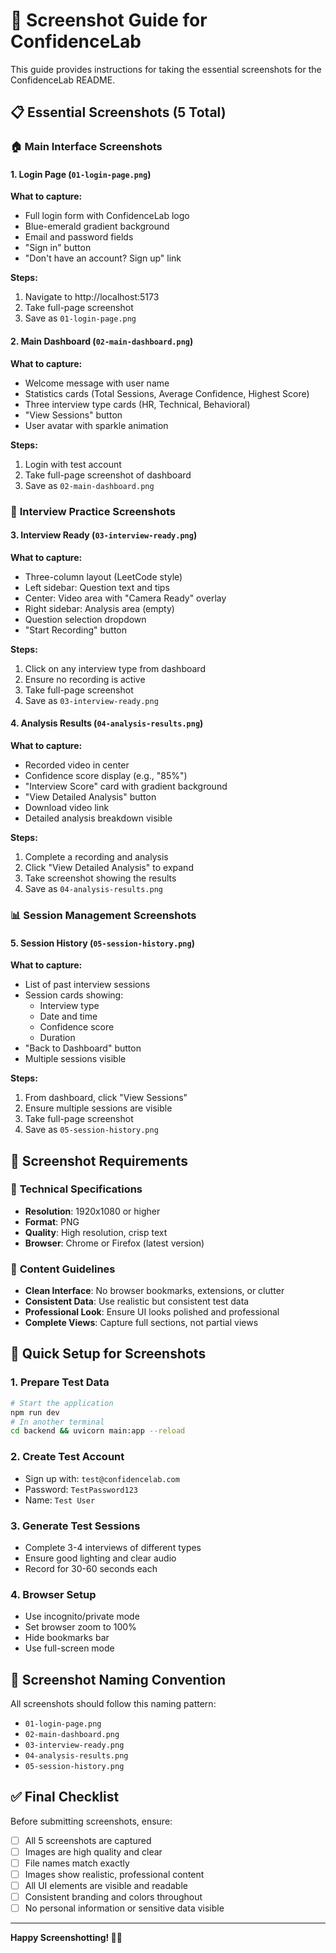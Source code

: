 # 📸 Screenshot Guide for ConfidenceLab

This guide provides instructions for taking the essential screenshots for the ConfidenceLab README.

## 📋 Essential Screenshots (5 Total)

### 🏠 **Main Interface Screenshots**

#### 1. Login Page (`01-login-page.png`)
**What to capture:**
- Full login form with ConfidenceLab logo
- Blue-emerald gradient background
- Email and password fields
- "Sign in" button
- "Don't have an account? Sign up" link

**Steps:**
1. Navigate to http://localhost:5173
2. Take full-page screenshot
3. Save as `01-login-page.png`

#### 2. Main Dashboard (`02-main-dashboard.png`)
**What to capture:**
- Welcome message with user name
- Statistics cards (Total Sessions, Average Confidence, Highest Score)
- Three interview type cards (HR, Technical, Behavioral)
- "View Sessions" button
- User avatar with sparkle animation

**Steps:**
1. Login with test account
2. Take full-page screenshot of dashboard
3. Save as `02-main-dashboard.png`

### 🎥 **Interview Practice Screenshots**

#### 3. Interview Ready (`03-interview-ready.png`)
**What to capture:**
- Three-column layout (LeetCode style)
- Left sidebar: Question text and tips
- Center: Video area with "Camera Ready" overlay
- Right sidebar: Analysis area (empty)
- Question selection dropdown
- "Start Recording" button

**Steps:**
1. Click on any interview type from dashboard
2. Ensure no recording is active
3. Take full-page screenshot
4. Save as `03-interview-ready.png`

#### 4. Analysis Results (`04-analysis-results.png`)
**What to capture:**
- Recorded video in center
- Confidence score display (e.g., "85%")
- "Interview Score" card with gradient background
- "View Detailed Analysis" button
- Download video link
- Detailed analysis breakdown visible

**Steps:**
1. Complete a recording and analysis
2. Click "View Detailed Analysis" to expand
3. Take screenshot showing the results
4. Save as `04-analysis-results.png`

### 📊 **Session Management Screenshots**

#### 5. Session History (`05-session-history.png`)
**What to capture:**
- List of past interview sessions
- Session cards showing:
  - Interview type
  - Date and time
  - Confidence score
  - Duration
- "Back to Dashboard" button
- Multiple sessions visible

**Steps:**
1. From dashboard, click "View Sessions"
2. Ensure multiple sessions are visible
3. Take full-page screenshot
4. Save as `05-session-history.png`

## 🎨 **Screenshot Requirements**

### 📐 **Technical Specifications**
- **Resolution**: 1920x1080 or higher
- **Format**: PNG
- **Quality**: High resolution, crisp text
- **Browser**: Chrome or Firefox (latest version)

### 🎯 **Content Guidelines**
- **Clean Interface**: No browser bookmarks, extensions, or clutter
- **Consistent Data**: Use realistic but consistent test data
- **Professional Look**: Ensure UI looks polished and professional
- **Complete Views**: Capture full sections, not partial views

## 🚀 **Quick Setup for Screenshots**

### 1. **Prepare Test Data**
```bash
# Start the application
npm run dev
# In another terminal
cd backend && uvicorn main:app --reload
```

### 2. **Create Test Account**
- Sign up with: `test@confidencelab.com`
- Password: `TestPassword123`
- Name: `Test User`

### 3. **Generate Test Sessions**
- Complete 3-4 interviews of different types
- Ensure good lighting and clear audio
- Record for 30-60 seconds each

### 4. **Browser Setup**
- Use incognito/private mode
- Set browser zoom to 100%
- Hide bookmarks bar
- Use full-screen mode

## 📝 **Screenshot Naming Convention**

All screenshots should follow this naming pattern:
- `01-login-page.png`
- `02-main-dashboard.png`
- `03-interview-ready.png`
- `04-analysis-results.png`
- `05-session-history.png`

## ✅ **Final Checklist**

Before submitting screenshots, ensure:
- [ ] All 5 screenshots are captured
- [ ] Images are high quality and clear
- [ ] File names match exactly
- [ ] Images show realistic, professional content
- [ ] All UI elements are visible and readable
- [ ] Consistent branding and colors throughout
- [ ] No personal information or sensitive data visible

---

**Happy Screenshotting! 📸✨**
